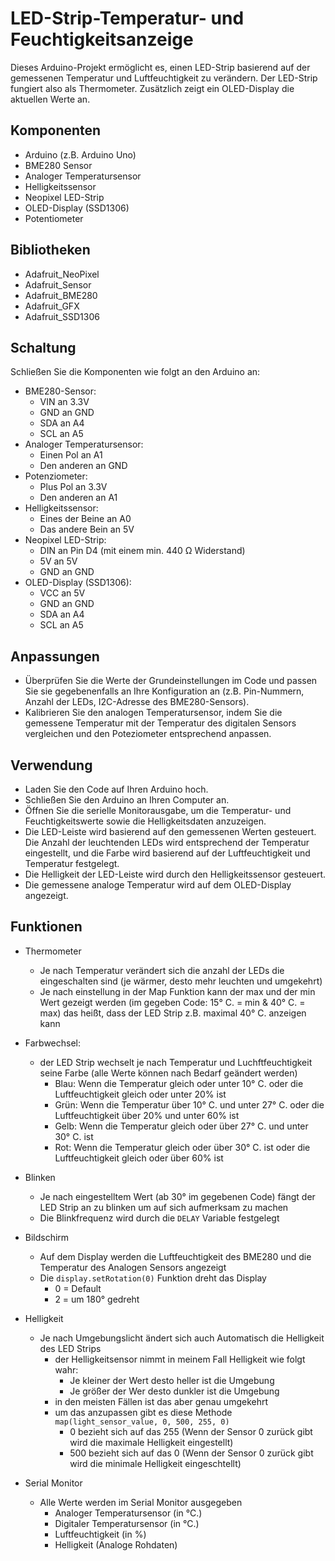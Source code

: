 # LED-Strip-Temperatur- und Feuchtigkeitsanzeige
Dieses Arduino-Projekt ermöglicht es, einen LED-Strip basierend auf der gemessenen Temperatur und Luftfeuchtigkeit zu verändern. Der LED-Strip fungiert also als Thermometer. Zusätzlich zeigt ein OLED-Display die aktuellen Werte an.

## Komponenten

- Arduino (z.B. Arduino Uno)
- BME280 Sensor
- Analoger Temperatursensor
- Helligkeitssensor
- Neopixel LED-Strip
- OLED-Display (SSD1306)
- Potentiometer

## Bibliotheken

- Adafruit_NeoPixel
- Adafruit_Sensor
- Adafruit_BME280
- Adafruit_GFX
- Adafruit_SSD1306

## Schaltung

Schließen Sie die Komponenten wie folgt an den Arduino an:

- BME280-Sensor:
  - VIN an 3.3V
  - GND an GND
  - SDA an A4
  - SCL an A5
- Analoger Temperatursensor:
  - Einen Pol an A1
  - Den anderen an GND
- Potenziometer:
  - Plus Pol an 3.3V
  - Den anderen an A1
- Helligkeitssensor:
  - Eines der Beine an A0
  - Das andere Bein an 5V
- Neopixel LED-Strip:
  - DIN an Pin D4 (mit einem min. 440 Ω Widerstand)
  - 5V an 5V
  - GND an GND
- OLED-Display (SSD1306):
  - VCC an 5V
  - GND an GND
  - SDA an A4
  - SCL an A5

## Anpassungen

- Überprüfen Sie die Werte der Grundeinstellungen im Code und passen Sie sie gegebenenfalls an Ihre Konfiguration an (z.B. Pin-Nummern, Anzahl der LEDs, I2C-Adresse des BME280-Sensors).
- Kalibrieren Sie den analogen Temperatursensor, indem Sie die gemessene Temperatur mit der Temperatur des digitalen Sensors vergleichen und den Poteziometer entsprechend anpassen.

## Verwendung

- Laden Sie den Code auf Ihren Arduino hoch.
- Schließen Sie den Arduino an Ihren Computer an.
- Öffnen Sie die serielle Monitorausgabe, um die Temperatur- und Feuchtigkeitswerte sowie die Helligkeitsdaten anzuzeigen.
- Die LED-Leiste wird basierend auf den gemessenen Werten gesteuert. Die Anzahl der leuchtenden LEDs wird entsprechend der Temperatur eingestellt, und die Farbe wird basierend auf der Luftfeuchtigkeit und Temperatur festgelegt.
- Die Helligkeit der LED-Leiste wird durch den Helligkeitssensor gesteuert.
- Die gemessene analoge Temperatur wird auf dem OLED-Display angezeigt.

## Funktionen

- Thermometer
  - Je nach Temperatur verändert sich die anzahl der LEDs die eingeschalten sind (je wärmer, desto mehr leuchten und umgekehrt)
  - Je nach einstellung in der Map Funktion kann der max und der min Wert gezeigt werden (im gegeben Code: 15° C. = min & 40° C. = max) das heißt, dass der LED Strip z.B. maximal 40° C. anzeigen kann
- Farbwechsel:
  - der LED Strip wechselt je nach Temperatur und Luchftfeuchtigkeit seine Farbe (alle Werte können nach Bedarf geändert werden)
    - Blau: Wenn die Temperatur gleich oder unter 10° C. oder die Luftfeuchtigkeit gleich oder unter 20% ist
    - Grün: Wenn die Temperatur über 10° C. und unter 27° C. oder die Luftfeuchtigkeit über 20% und unter 60% ist
    - Gelb: Wenn die Temperatur gleich oder über 27° C. und unter 30° C. ist
    - Rot: Wenn die Temperatur gleich oder über 30° C. ist oder die Luftfeuchtigkeit gleich oder über 60% ist
- Blinken

  - Je nach eingestelltem Wert (ab 30° im gegebenen Code) fängt der LED Strip an zu blinken um auf sich aufmerksam zu machen
  - Die Blinkfrequenz wird durch die `DELAY` Variable festgelegt

- Bildschirm
  - Auf dem Display werden die Luftfeuchtigkeit des BME280 und die Temperatur des Analogen Sensors angezeigt
  - Die `display.setRotation(0)` Funktion dreht das Display
    - 0 = Default
    - 2 = um 180° gedreht
- Helligkeit
  - Je nach Umgebungslicht ändert sich auch Automatisch die Helligkeit des LED Strips
    - der Helligkeitsensor nimmt in meinem Fall Helligkeit wie folgt wahr:
      - Je kleiner der Wert desto heller ist die Umgebung
      - Je größer der Wer desto dunkler ist die Umgebung
    - in den meisten Fällen ist das aber genau umgekehrt
    - um das anzupassen gibt es diese Methode `map(light_sensor_value, 0, 500, 255, 0)`
      - 0 bezieht sich auf das 255 (Wenn der Sensor 0 zurück gibt wird die maximale Helligkeit eingestellt)
      - 500 bezieht sich auf das 0 (Wenn der Sensor 0 zurück gibt wird die minimale Helligkeit eingeschtellt)
- Serial Monitor
  - Alle Werte werden im Serial Monitor ausgegeben
    - Analoger Temperatursensor (in °C.)
    - Digitaler Temperatursensor (in °C.)
    - Luftfeuchtigkeit (in %)
    - Helligkeit (Analoge Rohdaten)